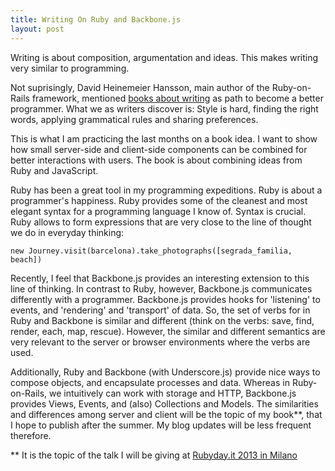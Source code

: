 ```yaml
---
title: Writing On Ruby and Backbone.js
layout: post
---
```

Writing is about composition, argumentation and ideas. This makes writing very similar to programming.

Not suprisingly, David Heinemeier Hansson, main author of the Ruby-on-Rails framework, mentioned [books about writing](http://37signals.com/svn/posts/3375-the-five-programming-books-that-meant-most-to-me) as path to become a better programmer. What we as writers discover is: Style is hard, finding the right words, applying grammatical rules and sharing preferences.

This is what I am practicing the last months on a book idea. I want to show how small server-side and client-side components can be combined for better interactions with users. The book is about combining ideas from Ruby and JavaScript.

Ruby has been a great tool in my programming expeditions. Ruby is about a programmer's happiness. Ruby provides some of the cleanest and most elegant syntax for a programming language I know of. Syntax is crucial. Ruby allows to form expressions that are very close to the line of thought we do in everyday thinking:

    new Journey.visit(barcelona).take_photographs([segrada_familia, beach]) 

Recently, I feel that Backbone.js provides an interesting extension to this line of thinking. In contrast to Ruby, however, Backbone.js communicates differently with a programmer. Backbone.js provides hooks for 'listening' to events, and 'rendering'  and 'transport' of data. So, the set of verbs for in Ruby and Backbone is similar and different (think on the verbs: save, find, render, each, map, rescue). However, the similar and different semantics are very relevant to the server or browser environments where the verbs are used.

Additionally, Ruby and Backbone (with Underscore.js) provide nice ways to compose objects, and encapsulate processes and data. Whereas in Ruby-on-Rails, we intuitively can work with storage and HTTP, Backbone.js provides Views, Events, and (also) Collections and Models. The similarities and differences among server and client will be the topic of my book**, that I hope to publish after the summer. My blog updates will be less frequent therefore.

** It is the topic of the talk I will be giving at [Rubyday.it 2013 in Milano](http://www.rubyday.it/schedule)
